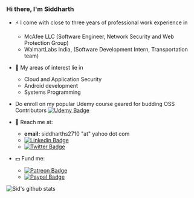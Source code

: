 ### Hi there, I'm Siddharth

- ⚡ I come with close to three years of professional work experience in 
    -  McAfee LLC (Software Engineer, Network Security and Web Protection Group)
    -  WalmartLabs India, (Software Development Intern, Transportation team)
- 🌱 My areas of interest lie in 
    - Cloud and Application Security
    - Android development
    - Systems Programming
- Do enroll on my popular Udemy course geared for budding OSS Contributors  [![Udemy Badge](https://img.shields.io/badge/Udemy-%23EA5252.svg?style=for-the-badge&logo=Udemy&logoColor=white)](https://bit.ly/oss-contribution-course)
- 💬 Reach me at:
    - **email:** siddharths2710 "at" yahoo dot com
    - [![Linkedin Badge](https://img.shields.io/badge/-Siddharth-blue?style=flat-square&logo=Linkedin&logoColor=white&link=https://www.linkedin.com/in/siddharth-s-439098114/)](https://www.linkedin.com/in/siddharth-s-439098114/)
    - [![Twitter Badge](https://img.shields.io/badge/-Siddharth-white?style=flat-square&logo=Twitter&logoColor=blue&link=https://www.linkedin.com/in/siddharth-s-439098114/)](https://twitter.com/siddharths2710)

- :dollar: Fund me:
    - [![Patreon Badge](https://img.shields.io/badge/-sidsrinivas-white?style=flat-square&logo=Patreon&link=https://patreon.com/sidsrinivas)](https://patreon.com/sidsrinivas)
    - [![Paypal Badge](https://img.shields.io/badge/-sidsrinivas-white?style=flat-square&logo=Paypal&link=https://paypal.me/sidsrinivas)](https://paypal.me/sidsrinivas)

![Sid's github stats](https://github-readme-stats.vercel.app/api?username=siddharths2710&show_icons=true&theme=graywhite&custom_title=Stats&hide=stars)

